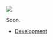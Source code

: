 <img src="https://arweave.net/dOpRkKrNNQ4HHebxZlPCo0BWfrjwJ-CEBQs2EPgrwbg" />

Soon.

<!-- toc -->

-   [Development](#development)

<!-- tocstop -->
